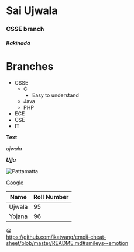 # Sai Ujwala
### CSSE branch

##### Kakinada

# Branches

- CSSE
  - C
    - Easy to understand
  - Java
  - PHP
- ECE
- CSE
- IT

**Text**

*ujwala*

***Ujju***

![Pattamatta](https://i.pinimg.com/originals/73/39/ea/7339eac488ae097d1adb75c35ae2c778.png)

[Google](https://www.google.com/webhp?hl=en&sa=X&ved=0ahUKEwi4hbnp7cTpAhXVT30KHR0SBRkQPAgH)

Name|Roll Number
---|---
Ujwala|95
Yojana|96

:grinning:	
https://github.com/ikatyang/emoji-cheat-sheet/blob/master/README.md#smileys--emotion
